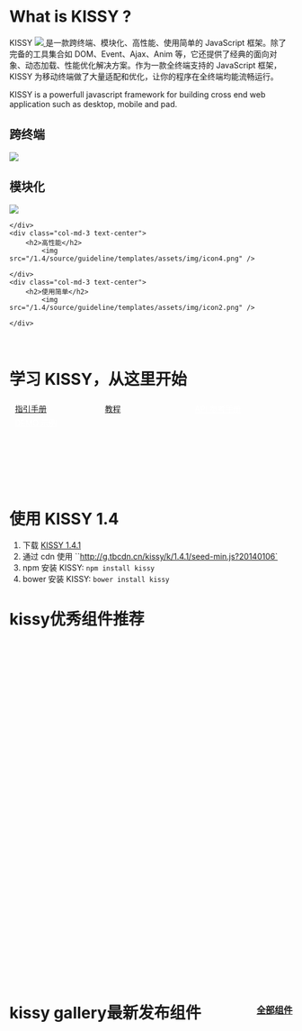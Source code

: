 <p></p>

# What is KISSY ?

KISSY <a href="https://travis-ci.org/kissyteam/kissy" target="_blank">
                        <img src="https://secure.travis-ci.org/kissyteam/kissy.png?branch=master"/>
                    </a> 是一款跨终端、模块化、高性能、使用简单的 JavaScript 框架。除了完备的工具集合如 DOM、Event、Ajax、Anim 等，它还提供了经典的面向对象、动态加载、性能优化解决方案。作为一款全终端支持的 JavaScript 框架，KISSY 为移动终端做了大量适配和优化，让你的程序在全终端均能流畅运行。


KISSY is a powerfull javascript framework for building cross end web application such as desktop, mobile and pad.

<div class="row-fluid">
	<div class="col-md-3 text-center">
		<h2>跨终端</h2>
			<img src="/1.4/source/guideline/templates/assets/img/icon1.png" />
	</div>
	<div class="col-md-3 text-center">
		<h2>模块化</h2>
			<img src="/1.4/source/guideline/templates/assets/img/icon3.png" />
	
	</div>
	<div class="col-md-3 text-center">
		<h2>高性能</h2>
			<img src="/1.4/source/guideline/templates/assets/img/icon4.png" />
	
	</div>
	<div class="col-md-3 text-center">
		<h2>使用简单</h2>
			<img src="/1.4/source/guideline/templates/assets/img/icon2.png" />
	
	</div>
</div>

<p>&nbsp;</p>

# 学习 KISSY，从这里开始

<div class="jumbotron row-fluid text-center">
        <a class="btn btn-primary btn-lg btn-block" href="/1.4/docs/html/guideline/get-started.html">指引手册</a>
        <a class="btn btn-primary btn-lg btn-block" href="/1.4/docs/html/tutorials/">教程</a>
        <a class="btn btn-info btn-lg btn-block" href="/1.4/docs/html/api/" style="color:white">API 参考手册</a>
        <a class="btn btn-info btn-lg btn-block" href="/1.4/docs/html/demo/" style="color:white">DEMO 示例</a>
</div>


# 使用 KISSY 1.4

1. 下载 [KISSY 1.4.1](https://github.com/kissyteam/kissy/archive/v1.4.1.zip)
2. 通过 cdn 使用 ``http://g.tbcdn.cn/kissy/k/1.4.1/seed-min.js?20140106`
3. npm 安装 KISSY: ``npm install kissy``
4. bower 安装 KISSY: ``bower install kissy``    

<h1 class="gallery-coms-title">
    kissy优秀组件推荐
</h1>

<div id="J_ComsRecommend"></div>

<h1 class="gallery-coms-title">
    kissy gallery最新发布组件
    <a href="http://gallery.kissyui.com/coms">全部组件</a>
</h1>

<style>
    .img-rounded{
        box-shadow:0 0 8px -3px black;
    }

    .com-desc{
        height:70px;
        line-height: 24px;
        overflow: hidden;
        margin-bottom: 10px;
    }
    .gallery-coms-title{
        margin-top:40px;
        position: relative;
    }
    .gallery-coms-title a{
        position: absolute;
        right: 0;
        top: 4px;
        font-size:16px;
    }
    .com{
        margin-top: 15px;
        padding-right: 0;
    }
    .com-box{
        background-color: #fff;
        padding: 20px;
        border: 4px solid #fff;
        -webkit-transition: border 0.3s;
        transition: border 0.3s;
    }
    .recommend-box{
        padding:0;
    }
    .recommend-box h2{
        padding: 10px;
        margin: 0;
    }
    .recommend-box p{
        padding: 0 10px;
        margin-bottom: 20px;
    }
    #J_ComsRecommend{
        height: 600px;
    }
    .recommend-box img{
        width: 210px;
        height: 200px;
    }
    .com a{
        color: #30abd5;
    }
    .com a .com-box h2{
        font-weight: bold;
        font-size: 20px;
    }
    .com a .com-box p{
        color:#666;
    }
    .com a:hover{
        color:#333;
        text-decoration: none;
    }
    .com-box:hover{
        border-color: #30abd5;
    }
    .jumbotron{
        height:150px;
    }
    .jumbotron a{
        width: 150px;
        float: left;
        margin-top: 5px;
        margin-left: 10px;
    }
</style>


<div id="J_Coms">

</div>
<script type="text/xtemplate" class="J_ComsTpl">
    <div class="row-fluid index-box">
        {{#each result}}
        <div class="col-md-4 com">
            <a href="http://gallery.kissyui.com/{{name}}/{{version}}/guide/index.html">
                <div class="com-box">
                    <h2>{{name}}</h2>
                    <p class="com-author">by {{author.name}}</p>
                    <p class="com-desc">{{#if desc!==""}}{{desc}}{{else}}{{description}}{{/if}}</p>
                </div>
            </a>
        </div>
        {{/each}}
    </div>
</script>
<script type="text/xtemplate" class="J_ComsRecommendTpl">
    <div class="row-fluid index-box">
        {{#each data}}
        <div class="col-md-4 com">
            <a href="{{url}}" title="{{title}}">
                <div class="com-box recommend-box">
                    <img src="{{image}}" />
                    <h2>{{title}}</h2>
                    <p>{{desc}}</p>
                </div>
            </a>
        </div>
        {{/each}}
    </div>
</script>
 
<p>&nbsp;</p>

<script>
    //gallery组件列表
    (function(){
        KISSY.use('node,io,xtemplate',function(S,Node,io,XTemplate){
            io.jsonp('http://gallery.kissyui.com/api/coms?len=12',function(data){
                var tpl = Node.all('.J_ComsTpl').html();
                var html = new XTemplate(tpl).render(data);
                $('#J_Coms').html(html);
            })

            io.jsonp('http://gallery.kissyui.com/api/index-ad?len=6',function(data){
                var tpl = Node.all('.J_ComsRecommendTpl').html();
                var html = new XTemplate(tpl).render(data);
                $('#J_ComsRecommend').html(html);
            })
        })
    })();
</script>
